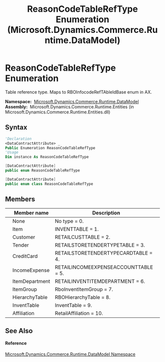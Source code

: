 ﻿---
title: ReasonCodeTableRefType Enumeration (Microsoft.Dynamics.Commerce.Runtime.DataModel)
TOCTitle: ReasonCodeTableRefType Enumeration
ms:assetid: T:Microsoft.Dynamics.Commerce.Runtime.DataModel.ReasonCodeTableRefType
ms:mtpsurl: https://technet.microsoft.com/en-us/library/microsoft.dynamics.commerce.runtime.datamodel.reasoncodetablereftype(v=AX.60)
ms:contentKeyID: 62213781
ms.date: 05/18/2015
mtps_version: v=AX.60
f1_keywords:
- Microsoft.Dynamics.Commerce.Runtime.DataModel.ReasonCodeTableRefType.CreditCard
- Microsoft.Dynamics.Commerce.Runtime.DataModel.ReasonCodeTableRefType
- Microsoft.Dynamics.Commerce.Runtime.DataModel.ReasonCodeTableRefType.Affiliation
- Microsoft.Dynamics.Commerce.Runtime.DataModel.ReasonCodeTableRefType.HierarchyTable
- Microsoft.Dynamics.Commerce.Runtime.DataModel.ReasonCodeTableRefType.Customer
- Microsoft.Dynamics.Commerce.Runtime.DataModel.ReasonCodeTableRefType.ItemDepartment
- Microsoft.Dynamics.Commerce.Runtime.DataModel.ReasonCodeTableRefType.Tender
- Microsoft.Dynamics.Commerce.Runtime.DataModel.ReasonCodeTableRefType.ItemGroup
- Microsoft.Dynamics.Commerce.Runtime.DataModel.ReasonCodeTableRefType.Item
- Microsoft.Dynamics.Commerce.Runtime.DataModel.ReasonCodeTableRefType.None
- Microsoft.Dynamics.Commerce.Runtime.DataModel.ReasonCodeTableRefType.IncomeExpense
- Microsoft.Dynamics.Commerce.Runtime.DataModel.ReasonCodeTableRefType.InventTable
dev_langs:
- CSharp
- C++
- VB
---

# ReasonCodeTableRefType Enumeration

Table reference type. Maps to RBOInfocodeRefTAbleIdBase enum in AX.

**Namespace:**  [Microsoft.Dynamics.Commerce.Runtime.DataModel](microsoft-dynamics-commerce-runtime-datamodel-namespace.md)  
**Assembly:**  Microsoft.Dynamics.Commerce.Runtime.Entities (in Microsoft.Dynamics.Commerce.Runtime.Entities.dll)

## Syntax

``` vb
'Declaration
<DataContractAttribute> _
Public Enumeration ReasonCodeTableRefType
'Usage
Dim instance As ReasonCodeTableRefType
```

``` csharp
[DataContractAttribute]
public enum ReasonCodeTableRefType
```

``` c++
[DataContractAttribute]
public enum class ReasonCodeTableRefType
```

## Members

<table>
<thead>
<tr class="header">
<th></th>
<th>Member name</th>
<th>Description</th>
</tr>
</thead>
<tbody>
<tr class="odd">
<td></td>
<td>None</td>
<td>No type = 0.</td>
</tr>
<tr class="even">
<td></td>
<td>Item</td>
<td>INVENTTABLE = 1.</td>
</tr>
<tr class="odd">
<td></td>
<td>Customer</td>
<td>RETAILCUSTTABLE = 2.</td>
</tr>
<tr class="even">
<td></td>
<td>Tender</td>
<td>RETAILSTORETENDERTYPETABLE = 3.</td>
</tr>
<tr class="odd">
<td></td>
<td>CreditCard</td>
<td>RETAILSTORETENDERTYPECARDTABLE = 4.</td>
</tr>
<tr class="even">
<td></td>
<td>IncomeExpense</td>
<td>RETAILINCOMEEXPENSEACCOUNTTABLE = 5.</td>
</tr>
<tr class="odd">
<td></td>
<td>ItemDepartment</td>
<td>RETAILINVENTITEMDEPARTMENT = 6.</td>
</tr>
<tr class="even">
<td></td>
<td>ItemGroup</td>
<td>RboInventItemGroup = 7.</td>
</tr>
<tr class="odd">
<td></td>
<td>HierarchyTable</td>
<td>RBOHierarchyTable = 8.</td>
</tr>
<tr class="even">
<td></td>
<td>InventTable</td>
<td>InventTable = 9.</td>
</tr>
<tr class="odd">
<td></td>
<td>Affiliation</td>
<td>RetailAffiliation = 10.</td>
</tr>
</tbody>
</table>


## See Also

#### Reference

[Microsoft.Dynamics.Commerce.Runtime.DataModel Namespace](microsoft-dynamics-commerce-runtime-datamodel-namespace.md)

